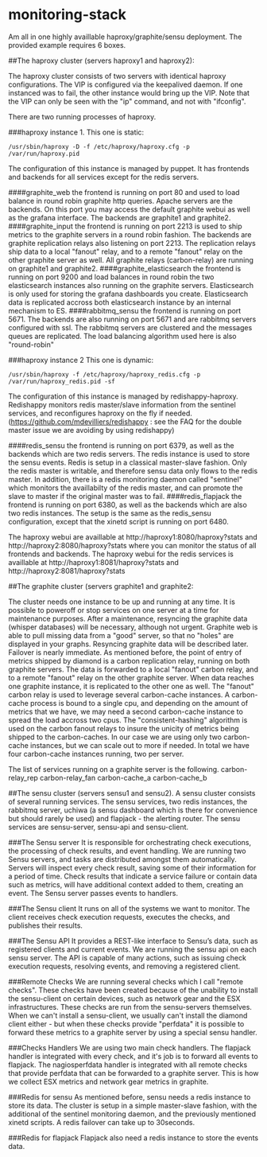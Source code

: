 monitoring-stack
================

Am all in one highly availlable haproxy/graphite/sensu deployment. The provided example requires 6 boxes.

##The haproxy cluster (servers haproxy1 and haproxy2):

The haproxy cluster consists of two servers with identical haproxy configurations. The VIP is configured via the keepalived daemon. If one instanced was to fail, the other instance would bring up the VIP. Note that the VIP can only be seen with the "ip" command, and not with "ifconfig".

There are two running processes of haproxy.

###haproxy instance 1.
This one is static: 
```
/usr/sbin/haproxy -D -f /etc/haproxy/haproxy.cfg -p /var/run/haproxy.pid
```
The configuration of this instance is managed by puppet. It has frontends and backends for all services except for the redis servers.

####graphite_web
the frontend is running on port 80 and used to load balance in round robin graphite http queries. Apache servers are the backends. On this port you may access the default graphite webui as well as the grafana interface. The backends are graphite1 and graphite2.
####graphite_input
the frontend is running on port 2213 is used to ship metrics to the graphite servers in a round robin fashion. The backends are graphite replication relays also listening on port 2213. The replication relays ship data to a local "fanout" relay, and to a remote "fanout" relay on the other graphite server as well. All graphite relays (carbon-relay) are running on graphite1 and graphite2.
####graphite_elasticsearch
the frontend is running on port 9200 and load balances in round robin the two elasticsearch instances also running on the graphite servers. Elasticsearch is only used for storing the grafana dashboards you create. Elasticsearch data is replicated accross both elasticsearch instance by an internal mechanism to ES.
####rabbitmq_sensu
the frontend is running on port 5671. The backends are also running on port 5671 and are rabbitmq servers configured with ssl. The rabbitmq servers are clustered and the messages queues are replicated. The load balancing algorithm used here is also "round-robin"

###haproxy instance 2
This one is dynamic:
```
/usr/sbin/haproxy -f /etc/haproxy/haproxy_redis.cfg -p /var/run/haproxy_redis.pid -sf
```
The configuration of this instance is managed by redishappy-haproxy. Redishappy monitors redis master/slave information from the sentinel services, and reconfigures haproxy on the fly if needed. (https://github.com/mdevilliers/redishappy : see the FAQ for the double master issue we are avoiding by using redishappy)

####redis_sensu
the frontend is running on port 6379, as well as the backends which are two redis servers. The redis instance is used to store the sensu events. Redis is setup in a classical master-slave fashion. Only the redis master is writable, and therefore sensu data only flows to the redis master. In addition, there is a redis monitoring daemon called "sentinel" which monitors the availlabilty of the redis master, and can promote the slave to master if the original master was to fail.
####redis_flapjack
the frontend is running on port 6380, as well as the backends which are also two redis instances. The setup is the same as the redis_sensu configuration, except that the xinetd script is running on port 6480.

The haproxy webui are availlable at http://haproxy1:8080/haproxy?stats and http://haproxy2:8080/haproxy?stats where you can monitor the status of all frontends and backends.
The haproxy webui for the redis services is availlable at http://haproxy1:8081/haproxy?stats and http://haproxy2:8081/haproxy?stats



##The graphite cluster (servers graphite1 and graphite2:

The cluster needs one instance to be up and running at any time. It is possible to poweroff or stop services on one server at a time for maintenance purposes. After a maintenance, resyncing the graphite data (whisper databases) will be necessary, although not urgent. Graphite web is able to pull missing data from a "good" server, so that no "holes" are displayed in your graphs. Resyncing graphite data will be described later. Failover is nearly immediate.
As mentioned before, the point of entry of metrics shipped by diamond is a carbon replication relay, running on both graphite servers. The data is forwarded to a local "fanout" carbon relay, and to a remote "fanout" relay on the other graphite server. When data reaches one graphite instance, it is replicated to the other one as well. The "fanout" carbon relay is used to leverage several carbon-cache instances. A carbon-cache process is bound to a single cpu, and depending on the amount of metrics that we have, we may need a second carbon-cache instance to spread the load accross two cpus. The "consistent-hashing" algorithm is used on the carbon fanout relays to insure the unicity of metrics being shipped to the carbon-caches. In our case we are using only two carbon-cache instances, but we can scale out to more if needed. In total we have four carbon-cache instances running, two per server.

The list of services running on a graphite server is the following.
carbon-relay_rep
carbon-relay_fan
carbon-cache_a
carbon-cache_b

##The sensu cluster (servers sensu1 and sensu2).
A sensu cluster consists of several running services. The sensu services, two redis instances, the rabbitmq server, uchiwa (a sensu dashboard which is there for convenience but should rarely be used) and flapjack - the alerting router. The sensu services are sensu-server, sensu-api and sensu-client.

###The Sensu server
It is responsible for orchestrating check executions, the processing of check results, and event handling. We are running two Sensu servers, and tasks are distributed amongst them automatically. Servers will inspect every check result, saving some of their information for a period of time. Check results that indicate a service failure or contain data such as metrics, will have additional context added to them, creating an event. The Sensu server passes events to handlers.

###The Sensu client
It runs on all of the systems we want to monitor. The client receives check execution requests, executes the checks, and publishes their results.

###The Sensu API
It provides a REST-like interface to Sensu’s data, such as registered clients and current events. We are running the sensu api on each sensu server. The API is capable of many actions, such as issuing check execution requests, resolving events, and removing a registered client.

###Remote Checks
We are running several checks which I call "remote checks". These checks have been created because of the unability to install the sensu-client on certain devices, such as network gear and the ESX infrastructures. These checks are run from the sensu-servers themselves. When we can't install a sensu-client, we usually can't install the diamond client either - but when these checks provide "perfdata" it is possible to forward these metrics to a graphite server by using a special sensu handler.

###Checks Handlers
We are using two main check handlers. The flapjack handler is integrated with every check, and it's job is to forward all events to flapjack.
The nagiosperfdata handler is integrated with all remote checks that provide perfdata that can be forwarded to a graphite server. This is how we collect ESX metrics and network gear metrics in graphite.

###Redis for sensu
As mentioned before, sensu needs a redis instance to store its data. The cluster is setup in a simple master-slave fashion, with the additional of the sentinel monitoring daemon, and the previously mentioned xinetd scripts. A redis failover can take up to 30seconds.

###Redis for flapjack
Flapjack also need a redis instance to store the events data.
